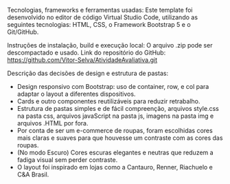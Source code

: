 Tecnologias, frameworks e ferramentas usadas:
Este template foi desenvolvido no editor de código Virtual Studio Code, utilizando as seguintes tecnologias: HTML, CSS, o Framework Bootstrap 5 e o Git/GitHub.

Instruções de instalação, build e execução local:
O arquivo .zip pode ser descompactado e usado.
Link do repositório do GitHub: https://github.com/Vitor-Selva/AtividadeAvaliativa.git

Descrição das decisões de design e estrutura de pastas:
- Design responsivo com Bootstrap: uso de container, row, e col para adaptar o layout a diferentes dispositivos.
- Cards e outro componentes reutilizáveis para reduzir retrabalho.
- Estrutura de pastas simples e de fácil compreenção, arquivos style.css na pasta css, arquivos javaScript na pasta js, imagens na pasta img e arquivos .HTML por fora.
- Por conta de ser um e-commerce de roupas, foram escolhidas cores mais claras e suaves para que houvesse um contraste com as cores das roupas.
- (No modo Escuro) Cores escuras elegantes e neutras que reduzem a fadiga visual sem perder contraste.
- O layout foi inspirado em lojas como a Cantauro, Renner, Riachuelo e C&A Brasil.

